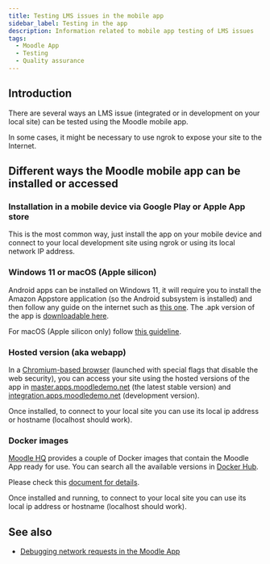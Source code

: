 ```yaml
---
title: Testing LMS issues in the mobile app
sidebar_label: Testing in the app
description: Information related to mobile app testing of LMS issues
tags:
  - Moodle App
  - Testing
  - Quality assurance
---
```


## Introduction

There are several ways an LMS issue (integrated or in development on your local site) can be tested using the Moodle mobile app.

In some cases, it might be necessary to use ngrok to expose your site to the Internet.

## Different ways the Moodle mobile app can be installed or accessed

### Installation in a mobile device via Google Play or Apple App store

This is the most common way, just install the app on your mobile device and connect to your local development site using ngrok or using its local network IP address.

### Windows 11 or macOS (Apple silicon)

Android apps can be installed on Windows 11, it will require you to install the Amazon Appstore application (so the Android subsystem is installed) and then follow any guide on the internet such as [this one](https://www.androidauthority.com/how-to-run-android-apps-on-windows-11-3048569/). The .apk version of the app is [downloadable here](https://download.moodle.org/mobile).

For macOS (Apple silicon only) follow [this guideline](https://www.macrumors.com/how-to/install-any-ios-app-m1-mac/).

### Hosted version (aka webapp)

In a [Chromium-based browser](../../../app/development/setup/app-in-browser) (launched with special flags that disable the web security), you can access your site using the hosted versions of the app in [master.apps.moodledemo.net](https://master.apps.moodledemo.net) (the latest stable version) and [integration.apps.moodledemo.net](https://integration.apps.moodledemo.net) (development version).

Once installed, to connect to your local site you can use its local ip address or hostname (localhost should work).

### Docker images

[Moodle HQ](https://moodle.com/) provides a couple of Docker images that contain the Moodle App ready for use. You can search all the available versions in [Docker Hub](https://hub.docker.com/r/moodlehq/moodleapp/tags).

Please check this [document for details](../../../app/development/setup/docker-images).

Once installed and running, to connect to your local site you can use its local ip address or hostname (localhost should work).

## See also

- [Debugging network requests in the Moodle App](../../../app/development/network-debug)
